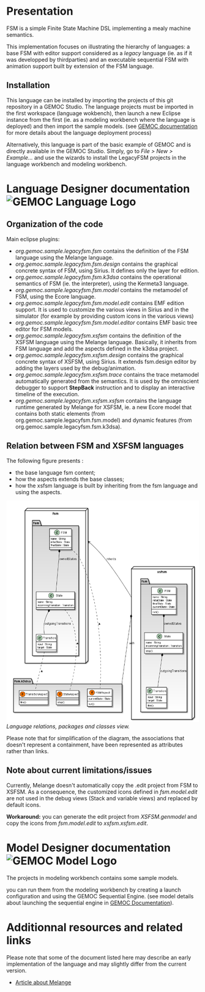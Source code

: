 # Presentation
FSM is a simple Finite State Machine DSL implementing a mealy machine semantics.

This implementation focuses on illustrating the hierarchy of languages: a base FSM with editor support 
considered as a _legacy_ language (ie. as if it was developped by thirdparties)
and an executable sequential FSM with animation support built by extension of the FSM language.

## Installation

This language can be installed by importing the projects of this git repository in a GEMOC Studio. 
The language projects must be imported in the first workspace (language wokbench), 
then launch a new Eclipse instance from the first (ie. as a modeling workbench where the language is deployed) 
and then import the sample models. 
(see [GEMOC documentation](http://gemoc.github.io/gemoc-studio/publish/guide/html_single/Guide.html#deploy-languages-chapter) 
for more details about the language deployment process)

Alternatively, this language is part of the basic example of GEMOC and is directly available in the GEMOC Studio. 
Simply, go to _File > New > Example..._ and use the wizards to install the LegacyFSM projects in the language workbench and modeling workbench. 

# Language Designer documentation ![GEMOC Language Logo](http://gemoc.github.io/gemoc-studio/publish/guide/html_single/images/icons/IconeGemocLanguage_16.png)

## Organization of the code
Main eclipse plugins:
- _org.gemoc.sample.legacyfsm.fsm_ contains the definition of the FSM language using the Melange language.
- _org.gemoc.sample.legacyfsm.fsm.design_ contains the graphical concrete syntax of FSM, using Sirius. It defines only the layer for edition.
- _org.gemoc.sample.legacyfsm.fsm.k3dsa_ contains the operational semantics of FSM (ie. the interpreter), using the Kermeta3 language.
- _org.gemoc.sample.legacyfsm.fsm.model_ contains the metamodel of FSM, using the Ecore language.
- _org.gemoc.sample.legacyfsm.fsm.model.edit_ contains EMF edition support. It is used to customize the various views in Sirius and in the simulator (for example by providing custom icons in the various views)
- _org.gemoc.sample.legacyfsm.fsm.model.editor_ contains EMF basic tree editor for FSM models.
- _org.gemoc.sample.legacyfsm.xsfsm_ contains the definition of the XSFSM language using the Melange language. Basically, it inherits from FSM language and add the aspects defined in the k3dsa project. 
- _org.gemoc.sample.legacyfsm.xsfsm.design_ contains the graphical concrete syntax of XSFSM, using Sirius. It extends fsm.design editor by adding the layers used by the debug/animation.
- _org.gemoc.sample.legacyfsm.xsfsm.trace_ contains the trace metamodel automatically generated from the semantics. It is used by the omniscient debugger to support __StepBack__ instruction and to display an interactive timeline of the execution.
- _org.gemoc.sample.legacyfsm.xsfsm.xsfsm_ contains the language runtime generated by Melange for XSFSM, ie. a new Ecore model that contains both static elements (from org.gemoc.sample.legacyfsm.fsm.model) 
and dynamic features (from org.gemoc.sample.legacyfsm.fsm.k3dsa).

## Relation between FSM and XSFSM languages
The following figure presents :
- the base language fsm content;
- how the aspects extends the base classes;
- how the xsfsm language is built by inheriting from the fsm language and using the aspects.

![Language relations, packages and classes view.](https://github.com/gemoc/gemoc-studio/raw/master/official_samples/sample.deployers/plugins/org.gemoc.gemoc_language_workbench.sample.deployer/figures-gen/src/main/plantuml/LegacyFSM_language_figure.png)
*Language relations, packages and classes view.*

Please note that for simplification of the diagram, the associations that doesn't represent a containment, have been represented as attributes rather than links.

## Note about current limitations/issues
Currently, Melange doesn't automatically copy the .edit project from FSM to XSFSM. As a consequence, the customized icons defined in _fsm.model.edit_ are 
not used in the debug views (Stack and variable views) and replaced by default icons.

__Workaround:__ you can generate the edit project from _XSFSM.genmodel_ and copy the icons from _fsm.model.edit_ to _xsfsm.xsfsm.edit_.


# Model Designer documentation ![GEMOC Model Logo](http://gemoc.github.io/gemoc-studio/publish/guide/html_single/images/icons/IconeGemocModel_16.png)

The projects in modeling workbench contains some sample models.

you can run them from the modeling workbench by creating a launch configuration and using the GEMOC Sequential Engine.
(see model details about launching the sequential engine in [GEMOC Documentation](http://gemoc.github.io/gemoc-studio/publish/guide/html_single/Guide.html#_executing_model_with_the_indexterm_primary_sequential_engine_primary_indexterm_sequential_engine)).

# Additionnal resources and related links
Please note that some of the document listed here may describe an early implementation of the language and may slightly differ from the current version.
- [Article about Melange](https://hal.inria.fr/hal-01197038)
